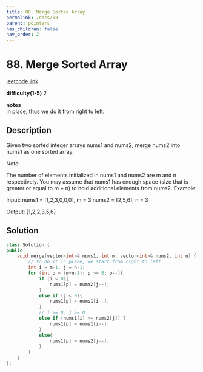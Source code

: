 ```yaml
---
title: 88. Merge Sorted Array
permalink: /docs/88
parent: pointers
has_children: false
nav_order: 2
---
```

# 88. Merge Sorted Array
[leetcode link](https://leetcode.com/problems/merge-sorted-array/)

**difficulty(1-5)** 
2

**notes**   
in place, thus we do it from right to left.

## Description
Given two sorted integer arrays nums1 and nums2, merge nums2 into nums1 as one sorted array.

Note:

The number of elements initialized in nums1 and nums2 are m and n respectively.
You may assume that nums1 has enough space (size that is greater or equal to m + n) to hold additional elements from nums2.
Example:

Input:
nums1 = [1,2,3,0,0,0], m = 3
nums2 = [2,5,6],       n = 3

Output: [1,2,2,3,5,6]

## Solution
```c++
class Solution {
public:
    void merge(vector<int>& nums1, int m, vector<int>& nums2, int n) {
        // to do it in place, we start from right to left
        int i = m-1, j = n-1;
        for (int p = (m+n-1); p >= 0; p--){
            if (i < 0){
                nums1[p] = nums2[j--];
            }
            else if (j < 0){
                nums1[p] = nums1[i--];
            }
            // i >= 0, j >= 0
            else if (nums1[i] >= nums2[j]) {
                nums1[p] = nums1[i--];
            }
            else{
                nums1[p] = nums2[j--];
            }
        }
    }
};
```

<!-- 
Default label
{: .label }

Blue label
{: .label .label-blue }

Stable
{: .label .label-green }

New release
{: .label .label-purple }

Coming soon
{: .label .label-yellow }

Deprecated
{: .label .label-red } -->
